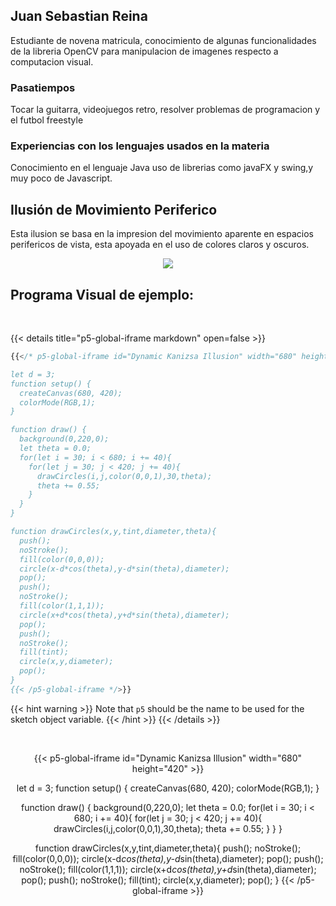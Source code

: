 ## Juan Sebastian Reina

Estudiante de novena matricula, conocimiento de algunas funcionalidades de la libreria OpenCV para manipulacion de imagenes respecto a computacion visual.

### Pasatiempos
Tocar la guitarra, videojuegos retro, resolver problemas de programacion y el futbol freestyle

### Experiencias con los lenguajes usados en la materia

Conocimiento en el lenguaje Java uso de librerias como javaFX y swing,y muy poco de Javascript.

## **Ilusión de Movimiento Periferico**

Esta ilusion se basa en la impresion del movimiento aparente en espacios perifericos de vista, esta apoyada en el uso de colores claros y oscuros.

<p align="center">
  <img src="../peripheralDriftIlussion.jpg">
</p>

## **Programa Visual de ejemplo:**

<br/>

{{< details title="p5-global-iframe markdown" open=false >}}
```js
{{</* p5-global-iframe id="Dynamic Kanizsa Illusion" width="680" height="420" >}}

let d = 3;
function setup() {
  createCanvas(680, 420);
  colorMode(RGB,1);
}

function draw() {
  background(0,220,0);
  let theta = 0.0;
  for(let i = 30; i < 680; i += 40){
    for(let j = 30; j < 420; j += 40){
      drawCircles(i,j,color(0,0,1),30,theta);
      theta += 0.55;
    }
  }
}

function drawCircles(x,y,tint,diameter,theta){
  push();
  noStroke();
  fill(color(0,0,0));
  circle(x-d*cos(theta),y-d*sin(theta),diameter);
  pop();
  push();
  noStroke();
  fill(color(1,1,1));
  circle(x+d*cos(theta),y+d*sin(theta),diameter);
  pop();
  push();
  noStroke();
  fill(tint);
  circle(x,y,diameter);
  pop();
}
{{< /p5-global-iframe */>}}
```
{{< hint warning >}}
Note that `p5` should be the name to be used for the sketch object variable.
{{< /hint >}}
{{< /details >}}

<br/>

<div align = "center">

{{< p5-global-iframe id="Dynamic Kanizsa Illusion" width="680" height="420" >}}

let d = 3;
function setup() {
  createCanvas(680, 420);
  colorMode(RGB,1);
}

function draw() {
  background(0,220,0);
  let theta = 0.0;
  for(let i = 30; i < 680; i += 40){
    for(let j = 30; j < 420; j += 40){
      drawCircles(i,j,color(0,0,1),30,theta);
      theta += 0.55;
    }
  }
}

function drawCircles(x,y,tint,diameter,theta){
  push();
  noStroke();
  fill(color(0,0,0));
  circle(x-d*cos(theta),y-d*sin(theta),diameter);
  pop();
  push();
  noStroke();
  fill(color(1,1,1));
  circle(x+d*cos(theta),y+d*sin(theta),diameter);
  pop();
  push();
  noStroke();
  fill(tint);
  circle(x,y,diameter);
  pop();
}
{{< /p5-global-iframe >}}
